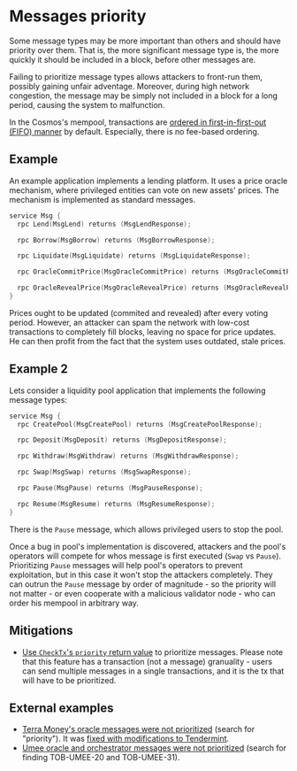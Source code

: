 # Messages priority

Some message types may be more important than others and should have priority over them. That is, the more significant message type is, the more quickly it should be included in a block, before other messages are.

Failing to prioritize message types allows attackers to front-run them, possibly gaining unfair adventage. Moreover, during high network congestion, the message may be simply not included in a block for a long period, causing the system to malfunction.

In the Cosmos's mempool, transactions are [ordered in first-in-first-out (FIFO) manner](https://github.com/tendermint/tendermint/blob/master/docs/architecture/adr-067-mempool-refactor.md#context) by default. Especially, there is no fee-based ordering.

## Example

An example application implements a lending platform. It uses a price oracle mechanism, where privileged entities can vote on new assets' prices. The mechanism is implemented as standard messages.

```go
service Msg {
  rpc Lend(MsgLend) returns (MsgLendResponse);

  rpc Borrow(MsgBorrow) returns (MsgBorrowResponse);

  rpc Liquidate(MsgLiquidate) returns (MsgLiquidateResponse);

  rpc OracleCommitPrice(MsgOracleCommitPrice) returns (MsgOracleCommitPriceResponse);

  rpc OracleRevealPrice(MsgOracleRevealPrice) returns (MsgOracleRevealPriceResponse);
}
```

Prices ought to be updated (commited and revealed) after every voting period. However, an attacker can spam the network with low-cost transactions to completely fill blocks, leaving no space for price updates. He can then profit from the fact that the system uses outdated, stale prices.

## Example 2

Lets consider a liquidity pool application that implements the following message types:

```go
service Msg {
  rpc CreatePool(MsgCreatePool) returns (MsgCreatePoolResponse);

  rpc Deposit(MsgDeposit) returns (MsgDepositResponse);

  rpc Withdraw(MsgWithdraw) returns (MsgWithdrawResponse);

  rpc Swap(MsgSwap) returns (MsgSwapResponse);

  rpc Pause(MsgPause) returns (MsgPauseResponse);

  rpc Resume(MsgResume) returns (MsgResumeResponse);
}
```

There is the `Pause` message, which allows privileged users to stop the pool.

Once a bug in pool's implementation is discovered, attackers and the pool's operators will compete for whos message is first executed (`Swap` vs `Pause`). Prioritizing `Pause` messages will help pool's operators to prevent exploitation, but in this case it won't stop the attackers completely. They can outrun the `Pause` message by order of magnitude - so the priority will not matter -  or even cooperate with a malicious validator node - who can order his mempool in arbitrary way.


## Mitigations

- [Use `CheckTx`'s `priority` return value](https://docs.tendermint.com/master/spec/abci/abci.html#checktx-2) to prioritize messages. Please note that this feature has a transaction (not a message) granuality - users can send multiple messages in a single transactions, and it is the tx that will have to be prioritized.

## External examples
- [Terra Money's oracle messages were not prioritized](https://cryptorisks.substack.com/p/ust-december-2021) (search for "priority"). It was [fixed with modifications to Tendermint](https://github.com/terra-money/tendermint/commit/6805b4866bdbd6933000eb0e761acbf15edd8ed6).
- [Umee oracle and orchestrator messages were not prioritized](https://github.com/trailofbits/publications/blob/master/reviews/Umee.pdf) (search for finding TOB-UMEE-20 and TOB-UMEE-31).
